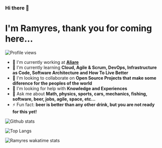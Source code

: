 ### Hi there 👋

# I'm Ramyres, thank you for coming here...

![Profile views](https://gpvc.arturio.dev/ramyres110)  

- 🔭 I'm currently working at [**Aliare**](https://www.aliare.co/)
- 🌱 I'm currently learning **Cloud, Agile & Scrum, DevOps, Infrastructure as Code, Software Architecture and How To Live Better**
- 👯 I'm looking to collaborate on **Open Source Projects that make some diference for the peoples of the world**
- 🤔 I'm looking for help with **Knowledge and Experiences**
- 💬 Ask me about **Math, physics, sports, cars, mechanics, fishing, software, beer, jobs, agile, space, etc...**
- ⚡ Fun fact: **beer is better than any other drink, but you are not ready for this yet!** 

![Github stats](https://github-readme-stats.vercel.app/api?username=ramyres110&show_icons=true)

![Top Langs](https://github-readme-stats.vercel.app/api/top-langs/?username=ramyres110&layout=compact)

![Ramyres wakatime stats](https://github-readme-stats.vercel.app/api/wakatime?username=ramyres110w&layout=compact)

<!-- 
[![dockeri.co](https://dockeri.co/image/ramyres110/discoapi)](https://hub.docker.com/r/ramyres110/discoapi)
[![GitHub issues](https://img.shields.io/github/issues/nodejs/docker-node.svg "GitHub issues")](https://github.com/nodejs/docker-node)
[![GitHub stars](https://img.shields.io/github/stars/nodejs/docker-node.svg "GitHub stars")](https://github.com/nodejs/docker-node) 
-->
